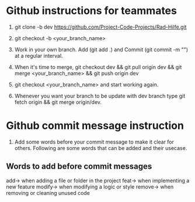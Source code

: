 # Github instructions for teammates

1. git clone -b dev https://github.com/Project-Code-Projects/Rad-Hilfe.git

2. git checkout -b <your_branch_name>

3. Work in your own branch. Add (git add .) and Commit (git commit -m "") at a regular interval.

4. When it's time to merge, git checkout dev && git pull origin dev && git merge <your_branch_name> && git push origin dev

5. git checkout <your_branch_name> and start working again.

6. Whenever you want your branch to be update with dev branch type git fetch origin && git merge origin/dev.

# Github commit message instruction

1. Add some words before your commit message to make it clear for others. Following are some words that can be added and their usecase.

## Words to add before commit messages

add-> when adding a file or folder in the project
feat-> when implementing a new feature
modify-> when modifying a logic or style
remove-> when removing or cleaning unused code
